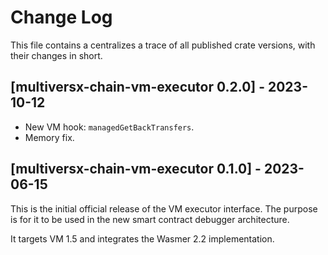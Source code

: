 # Change Log

This file contains a centralizes a trace of all published crate versions, with their changes in short.

## [multiversx-chain-vm-executor 0.2.0] - 2023-10-12
- New VM hook: `managedGetBackTransfers`.
- Memory fix.

## [multiversx-chain-vm-executor 0.1.0] - 2023-06-15
This is the initial official release of the VM executor interface. The purpose is for it to be used in the new smart contract debugger architecture.

It targets VM 1.5 and integrates the Wasmer 2.2 implementation.
